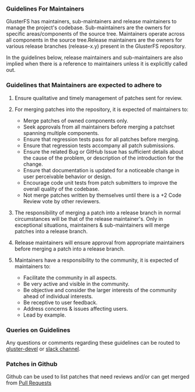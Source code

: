 ### Guidelines For Maintainers

GlusterFS has maintainers, sub-maintainers and release maintainers to
manage the project's codebase. Sub-maintainers are the owners for
specific areas/components of the source tree. Maintainers operate across
all components in the source tree.Release maintainers are the owners for
various release branches (release-x.y) present in the GlusterFS
repository.

In the guidelines below, release maintainers and sub-maintainers are
also implied when there is a reference to maintainers unless it is
explicitly called out.

### Guidelines that Maintainers are expected to adhere to

1.  Ensure qualitative and timely management of patches sent for review.

2.  For merging patches into the repository, it is expected of maintainers to:

    - Merge patches of owned components only.
    - Seek approvals from all maintainers before merging a patchset spanning
      multiple components.
    - Ensure that regression tests pass for all patches before merging.
    - Ensure that regression tests accompany all patch submissions.
    - Ensure the related Bug or GitHub Issue has sufficient details about the
      cause of the problem, or description of the introduction for the change.
    - Ensure that documentation is updated for a noticeable change in user
      perceivable behavior or design.
    - Encourage code unit tests from patch submitters to improve the overall
      quality of the codebase.
    - Not merge patches written by themselves until there is a +2 Code Review
      vote by other reviewers.

3.  The responsibility of merging a patch into a release branch in normal
    circumstances will be that of the release maintainer's. Only in exceptional
    situations, maintainers & sub-maintainers will merge patches into a release
    branch.
4.  Release maintainers will ensure approval from appropriate maintainers before
    merging a patch into a release branch.

5.  Maintainers have a responsibility to the community, it is expected of maintainers to:
    - Facilitate the community in all aspects.
    - Be very active and visible in the community.
    - Be objective and consider the larger interests of the community ahead of
      individual interests.
    - Be receptive to user feedback.
    - Address concerns & issues affecting users.
    - Lead by example.

### Queries on Guidelines

Any questions or comments regarding these guidelines can be routed to
[gluster-devel](https://www.gluster.org/mailman/listinfo/gluster-devel/) or [slack channel](https://gluster.slack.com/).

### Patches in Github

Github can be used to list patches that need reviews and/or can get
merged from [Pull Requests](https://github.com/gluster/glusterfs/pulls)
